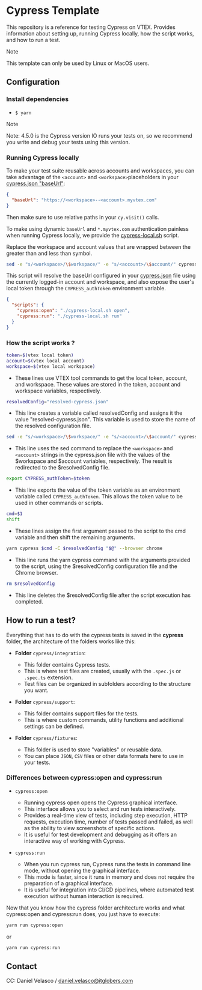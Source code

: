 # Cypress Template

This repository is a reference for testing Cypress on VTEX. Provides information about setting up, running Cypress locally, how the script works, and how to run a test.

> [!NOTE]
> This template can only be used by Linux or MacOS users.

## Configuration

### Install dependencies

- `$ yarn`

> [!NOTE]
> Note: 4.5.0 is the Cypress version IO runs your tests on, so we recommend you write and debug your tests using this version.

### Running Cypress locally

To make your test suite reusable across accounts and workspaces, you can take advantage of the `<account>` and `<workspace>`placeholders in your [cypress.json "baseUrl"](./cypress.json):

```json
{
  "baseUrl": "https://<workspace>--<account>.myvtex.com"
}
```

Then make sure to use relative paths in your `cy.visit()` calls.

To make using dynamic `baseUrl` and `*.myvtex.com` authentication painless when running Cypress locally, we provide the [cypress-local.sh](./cypress-local.sh) script.

Replace the workspace and account values that are wrapped between the greater than and less than symbol.

```sh
sed -e "s/<workspace>/\$workspace/" -e "s/<account>/\$account/" cypress.json > $resolvedConfig
```

This script will resolve the baseUrl configured in your [cypress.json](./cypress.json) file using the currently logged-in account and workspace, and also expose the user's local token through the `CYPRESS_authToken` environment variable.

```json
{
  "scripts": {
    "cypress:open": "./cypress-local.sh open",
    "cypress:run": "./cypress-local.sh run"
  }
}
```

### How the script works ?

```sh
token=$(vtex local token)
account=$(vtex local account)
workspace=$(vtex local workspace)
```

- These lines use VTEX tool commands to get the local token, account, and workspace. These values are stored in the token, account and workspace variables, respectively.

```sh
resolvedConfig="resolved-cypress.json"
```

- This line creates a variable called resolvedConfig and assigns it the value "resolved-cypress.json". This variable is used to store the name of the resolved configuration file.

```sh
sed -e "s/<workspace>/\$workspace/" -e "s/<account>/\$account/" cypress.json > $resolvedConfig
```

- This line uses the sed command to replace the `<workspace>` and `<account>` strings in the cypress.json file with the values of the $workspace and $account variables, respectively. The result is redirected to the $resolvedConfig file.

```sh
export CYPRESS_authToken=$token
```

- This line exports the value of the token variable as an environment variable called `CYPRESS_authToken`. This allows the token value to be used in other commands or scripts.

```sh
cmd=$1
shift
```

- These lines assign the first argument passed to the script to the cmd variable and then shift the remaining arguments.

```sh
yarn cypress $cmd -C $resolvedConfig "$@" --browser chrome
```

- This line runs the yarn cypress command with the arguments provided to the script, using the $resolvedConfig configuration file and the Chrome browser.

```sh
rm $resolvedConfig
```

- This line deletes the $resolvedConfig file after the script execution has completed.

## How to run a test?

Everything that has to do with the cypress tests is saved in the **cypress** folder, the architecture of the folders works like this:

- **Folder** `cypress/integration`:

  - This folder contains Cypress tests.
  - This is where test files are created, usually with the `.spec.js` or `.spec.ts` extension.
  - Test files can be organized in subfolders according to the structure you want.

- **Folder** `cypress/support`:

  - This folder contains support files for the tests.
  - This is where custom commands, utility functions and additional settings can be defined.

- **Folder** `cypress/fixtures`:

  - This folder is used to store "variables" or reusable data.
  - You can place `JSON`, `CSV` files or other data formats here to use in your tests.

### Differences between cypress:open and cypress:run

- `cypress:open`

  - Running cypress open opens the Cypress graphical interface.
  - This interface allows you to select and run tests interactively.
  - Provides a real-time view of tests, including step execution, HTTP requests, execution time, number of tests passed and failed, as well as the ability to view screenshots of specific actions.
  - It is useful for test development and debugging as it offers an interactive way of working with Cypress.

- `cypress:run`
  - When you run cypress run, Cypress runs the tests in command line mode, without opening the graphical interface.
  - This mode is faster, since it runs in memory and does not require the preparation of a graphical interface.
  - It is useful for integration into CI/CD pipelines, where automated test execution without human interaction is required.

Now that you know how the cypress folder architecture works and what cypress:open and cypress:run does, you just have to execute:

```sh
yarn run cypress:open
```

or

```sh
yarn run cypress:run
```

## Contact

CC: Daniel Velasco / daniel.velasco@itglobers.com
